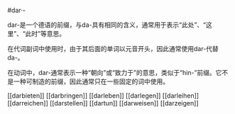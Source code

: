 #dar·-

dar-是一个德语的前缀，与da-具有相同的含义，通常用于表示“此处”、“这里”、“此时”等意思。

在代词副词中使用时，由于其后面的单词以元音开头，因此通常使用dar-代替da-。

在动词中，dar-通常表示一种“朝向”或“致力于”的意思，类似于“hin-”前缀。它不是一种可制造的前缀，因此通常只在一些固定的词中使用。

[[darbieten]]
[[darbringen]]
[[darleben]]
[[darlegen]]
[[darleihen]]
[[darreichen]]
[[darstellen]]
[[dartun]]
[[darweisen]]
[[darzeigen]]